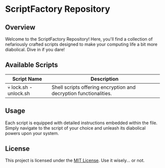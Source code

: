 # ScriptFactory Repository

## Overview

Welcome to the ScriptFactory Repository! Here, you'll find a collection of nefariously crafted scripts designed to make your computing life a bit more diabolical. Dive in if you dare!

## Available Scripts

| Script Name                | Description                                                       |
|----------------------------|-------------------------------------------------------------------|
| 💀 lock.sh - unlock.sh     | Shell scripts offering encryption and decryption functionalities.  |

## Usage

Each script is equipped with detailed instructions embedded within the file. Simply navigate to the script of your choice and unleash its diabolical powers upon your system.

## License

This project is licensed under the [MIT License](LICENSE). Use it wisely... or not.
